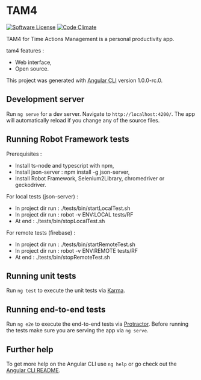 # TAM4
[![Software License](https://img.shields.io/badge/license-GPL%20v3-green.svg?style=flat)](LICENSE)
[![Code Climate](https://codeclimate.com/github/jfx/tam4/badges/gpa.svg)](https://codeclimate.com/github/jfx/tam4)

TAM4 for Time Actions Management is a personal productivity app.

tam4 features :

* Web interface,
* Open source.

This project was generated with [Angular CLI](https://github.com/angular/angular-cli) version 1.0.0-rc.0.

## Development server
Run `ng serve` for a dev server. Navigate to `http://localhost:4200/`. The app will automatically reload if you change any of the source files.

## Running Robot Framework tests
Prerequisites : 
- Install ts-node and typescript with npm,
- Install json-server : npm install -g json-server,
- Install Robot Framework, Selenium2Library, chromedriver or geckodriver. 

For local tests (json-server) : 
- In project dir run : ./tests/bin/startLocalTest.sh
- In project dir run : robot -v ENV:LOCAL tests/RF
- At end : ./tests/bin/stopLocalTest.sh

For remote tests (firebase) : 
- In project dir run : ./tests/bin/startRemoteTest.sh
- In project dir run : robot -v ENV:REMOTE tests/RF
- At end : ./tests/bin/stopRemoteTest.sh

## Running unit tests

Run `ng test` to execute the unit tests via [Karma](https://karma-runner.github.io).

## Running end-to-end tests

Run `ng e2e` to execute the end-to-end tests via [Protractor](http://www.protractortest.org/).
Before running the tests make sure you are serving the app via `ng serve`.

## Further help

To get more help on the Angular CLI use `ng help` or go check out the [Angular CLI README](https://github.com/angular/angular-cli/blob/master/README.md).
